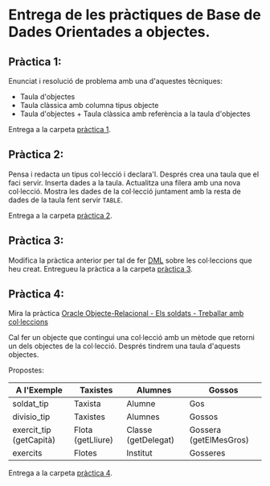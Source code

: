 # Entrega de les pràctiques de Base de Dades Orientades a objectes.

## Pràctica 1: 

Enunciat i resolució de problema amb una d'aquestes tècniques:

* Taula d'objectes
* Taula clàssica amb columna tipus objecte
* Taula d'objectes + Taula clàssica amb referència a la taula d'objectes

Entrega a la carpeta [pràctica 1](./practica01).

## Pràctica 2: 

Pensa i redacta un tipus col·lecció i declara'l. Després crea una taula que el faci servir. Inserta dades a la taula. Actualitza una filera amb una nova col·lecció. Mostra les dades de la col·lecció juntament amb la resta de dades de la taula fent servir `TABLE`.

Entrega a la carpeta [pràctica 2](./practica02).

## Pràctica 3:

Modifica la pràctica anterior per tal de fer [DML](https://docs.oracle.com/database/121/ADOBJ/adobjcol.htm#CIHJHIGG) sobre les col·leccions que heu creat. Entregueu la pràctica a la carpeta [pràctica 3](./practica03).

## Pràctica 4:

Mira la pràctica [Oracle Objecte-Relacional - Els soldats - Treballar amb col·leccions](https://uf.ctrl-alt-d.net/material/mostra/153/oracle-objecte-relacional-els-soldats-treballar-amb-colleccions)

Cal fer un objecte que contingui una col·lecció amb un mètode que retorni un dels objectes de la col·lecció. Després tindrem una taula d'aquests objectes.

Propostes:

A l'Exemple |  Taxistes |  Alumnes  |  Gossos
-----|----|----|---
soldat_tip  | Taxista | Alumne | Gos
divisio_tip | Taxistes | Alumnes | Gossos
exercit_tip (getCapità)| Flota (getLliure)| Classe (getDelegat) | Gossera (getElMesGros)
exercits    |   Flotes | Institut | Gosseres

Entrega a la carpeta [pràctica 4](./practica04).


